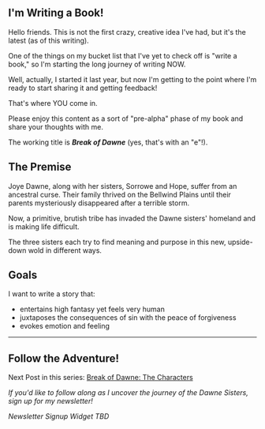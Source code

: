 ## I'm Writing a Book!

Hello friends. This is not the first crazy, creative idea I've had, but it's the latest (as of this writing).

One of the things on my bucket list that I've yet to check off is "write a book," so I'm starting the long journey of writing NOW.

Well, actually, I started it last year, but now I'm getting to the point where I'm ready to start sharing it and getting feedback!

That's where YOU come in.

Please enjoy this content as a sort of "pre-alpha" phase of my book and share your thoughts with me.

The working title is _**Break of Dawne**_ (yes, that's with an "e"!).

## The Premise

Joye Dawne, along with her sisters, Sorrowe and Hope, suffer from an ancestral curse. Their family thrived on the Bellwind Plains until their parents mysteriously disappeared after a terrible storm.

Now, a primitive, brutish tribe has invaded the Dawne sisters' homeland and is making life difficult.

The three sisters each try to find meaning and purpose in this new, upside-down wold in different ways.

## Goals

I want to write a story that:

- entertains high fantasy yet feels very human
- juxtaposes the consequences of sin with the peace of forgiveness
- evokes emotion and feeling

---

## Follow the Adventure!

Next Post in this series: [Break of Dawne: The Characters](/2023/04/06/break-of-dawne-the-characters.html)

_If you'd like to follow along as I uncover the journey of the Dawne Sisters, sign up for my newsletter!_

_Newsletter Signup Widget TBD_
